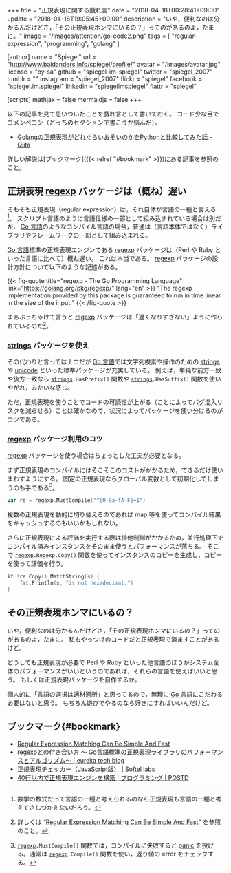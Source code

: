 +++
title = "正規表現に関する戯れ言"
date = "2018-04-18T00:28:41+09:00"
update = "2018-04-18T19:05:45+09:00"
description = "いや，便利なのは分かるんだけどさ，「その正規表現ホンマにいるの？」ってのがあるのよ，たまに。"
image = "/images/attention/go-code2.png"
tags = [ "regular-expression", "programming", "golang" ]

[author]
  name      = "Spiegel"
  url       = "http://www.baldanders.info/spiegel/profile/"
  avatar    = "/images/avatar.jpg"
  license   = "by-sa"
  github    = "spiegel-im-spiegel"
  twitter   = "spiegel_2007"
  tumblr    = ""
  instagram = "spiegel_2007"
  flickr    = "spiegel"
  facebook  = "spiegel.im.spiegel"
  linkedin  = "spiegelimspiegel"
  flattr    = "spiegel"

[scripts]
  mathjax = false
  mermaidjs = false
+++

以下の記事を見て思いついたことを戯れ言として書いておく。
コード少な目でゴメンペコン（どっちのセクションで書こうか悩んだ）。

- [Golangの正規表現がどれぐらいおそいのかをPythonと比較してみた話 - Qiita](https://qiita.com/tj8000rpm/items/b92d7617883639a3e714)

詳しい解説は[ブックマーク]({{< relref "#bookmark" >}})にある記事を参照のこと。

## 正規表現 [regexp] パッケージは（概ね）遅い

そもそも正規表現（regular expression）は，それ自体が言語の一種と言える[^lang1]。
スクリプト言語のように言語仕様の一部として組み込まれている場合は別だが， [Go 言語]のようなコンパイル言語の場合，普通は（言語本体ではなく）ライブラリやフレームワークの一部として組み込まれる。

[^lang1]: 数学の数式だって言語の一種と考えられるのなら正規表現も言語の一種と考えてさしつかえないだろう。

[Go 言語]標準の正規表現エンジンである [regexp] パッケージは（Perl や Ruby といった言語に比べて）概ね遅い。
これは本当である。
[regexp] パッケージの設計方針について以下のような記述がある。

{{< fig-quote title="regexp - The Go Programming Language" link="https://golang.org/pkg/regexp/" lang="en" >}}
<q>The regexp implementation provided by this package is guaranteed to run in time linear in the size of the input.</q>
{{< /fig-quote >}}

まぁぶっちゃけて言うと [regexp] パッケージは「遅くなりすぎない」ように作られているのだ[^re1]。

[^re1]: 詳しくは “[Regular Expression Matching Can Be Simple And Fast](https://swtch.com/~rsc/regexp/regexp1.html)” を参照のこと。

### [strings] パッケージを使え

その代わりと言ってはナニだが [Go 言語]では文字列検索や操作のための [strings] や [unicode] といった標準パッケージが充実している。
例えば，単純な前方一致や後方一致なら [`strings`]`.HasPrefix()` 関数や [`strings`]`.HasSuffix()` 関数を使いやがれ，みたいな感じ。

ただ，正規表現を使うことでコードの可読性が上がる（ことによってバグ混入リスクを減らせる）ことは確かなので，状況によってパッケージを使い分けるのがコツである。

### [regexp] パッケージ利用のコツ

[regexp] パッケージを使う場合はちょっとした工夫が必要となる。

まず正規表現のコンパイルにはそこそこのコストがかかるため，できるだけ使いまわすようにする。
固定の正規表現ならグローバル変数として初期化してしまうのも手である[^re2]。

[^re2]: [`regexp`]`.MustCompile()` 関数では，コンパイルに失敗すると [panic] を投げる。通常は [`regexp`]`.Compile()` 関数を使い，返り値の error をチェックする。

```go
var re = regexp.MustCompile("^[0-9a-fA-F]+$")
```

複数の正規表現を動的に切り替えるのであれば map 等を使ってコンパイル結果をキャッシュするのもいいかもしれない。

さらに正規表現による評価を実行する際は排他制御がかかるため，並行処理下でコンパイル済みインスタンスをそのまま使うとパフォーマンスが落ちる。
そこで  [`regexp`]`.Regexp.Copy()` 関数を使ってインスタンスのコピーを生成し，コピーを使って評価を行う。

```go
if !re.Copy().MatchString(s) {
    fmt.Println(s, "is not hexadecimal.")
}
```

## その正規表現ホンマにいるの？

いや，便利なのは分かるんだけどさ，「その正規表現ホンマにいるの？」ってのがあるのよ，たまに。
私もやっつけのコードだと正規表現で済ますことがあるけど。

どうしても正規表現が必要で Perl や Ruby といった他言語のほうがシステム全体のパフォーマンスがいいというのであれば，それらの言語を使えばいいと思う。
もしくは正規表現パッケージを自作するか。

個人的に「言語の選択は適材適所」と思ってるので，無理に [Go 言語]にこだわる必要はないと思う。
もちろん遊びでやるのなら好きにすればいいんだけど。

## ブックマーク{#bookmark}

- [Regular Expression Matching Can Be Simple And Fast](https://swtch.com/~rsc/regexp/regexp1.html)
- [regexpとの付き合い方 〜 Go言語標準の正規表現ライブラリのパフォーマンスとアルゴリズム〜 | eureka tech blog](https://developers.eure.jp/tech/golang-regexp/)
- [正規表現チェッカー（JavaScript版） | Softel labs](https://www.softel.co.jp/labs/tools/regex/)
- [40行以内で正規表現エンジンを構築 | プログラミング | POSTD](http://postd.cc/build-your-own-regex/)

[Go 言語]: https://golang.org/ "The Go Programming Language"
[panic]: http://blog.golang.org/defer-panic-and-recover "Defer, Panic, and Recover - The Go Blog"
[regexp]: https://golang.org/pkg/regexp/ "regexp - The Go Programming Language"
[`regexp`]: https://golang.org/pkg/regexp/ "regexp - The Go Programming Language"
[strings]: https://golang.org/pkg/strings/ "strings - The Go Programming Language"
[`strings`]: https://golang.org/pkg/strings/ "strings - The Go Programming Language"
[unicode]: https://golang.org/pkg/unicode/ "unicode - The Go Programming Language"
